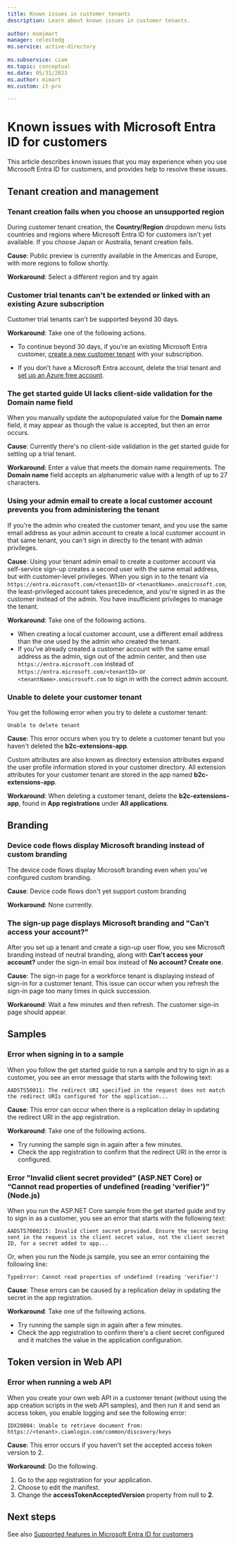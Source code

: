 ```yaml
---
title: Known issues in customer tenants
description: Learn about known issues in customer tenants.
 
author: msmimart
manager: celestedg
ms.service: active-directory
 
ms.subservice: ciam
ms.topic: conceptual
ms.date: 05/31/2023
ms.author: mimart
ms.custom: it-pro

---
```


# Known issues with Microsoft Entra ID for customers

This article describes known issues that you may experience when you use Microsoft Entra ID for customers, and provides help to resolve these issues.

## Tenant creation and management

### Tenant creation fails when you choose an unsupported region

During customer tenant creation, the **Country/Region** dropdown menu lists countries and regions where  Microsoft Entra ID for customers isn't yet available. If you choose Japan or Australia, tenant creation fails.

**Cause**: Public preview is currently available in the Americas and Europe, with more regions to follow shortly.

**Workaround**: Select a different region and try again

### Customer trial tenants can't be extended or linked with an existing Azure subscription

Customer trial tenants can't be supported beyond 30 days.

**Workaround**: Take one of the following actions.

- To continue beyond 30 days, if you're an existing Microsoft Entra customer, [create a new customer tenant](how-to-create-customer-tenant-portal.md) with your subscription.

- If you don’t have a Microsoft Entra account, delete the trial tenant and [set up an Azure free account](https://azure.microsoft.com/free/).

### The get started guide UI lacks client-side validation for the Domain name field

When you manually update the autopopulated value for the **Domain name** field, it may appear as though the value is accepted, but then an error occurs.

**Cause**: Currently there's no client-side validation in the get started guide for setting up a trial tenant.

**Workaround**: Enter a value that meets the domain name requirements. The **Domain name** field accepts an alphanumeric value with a length of up to 27 characters.

### Using your admin email to create a local customer account prevents you from administering the tenant

If you're the admin who created the customer tenant, and you use the same email address as your admin account to create a local customer account in that same tenant, you can't sign in directly to the tenant with admin privileges.

**Cause**: Using your tenant admin email to create a customer account via self-service sign-up creates a second user with the same email address, but with customer-level privileges. When you sign in to the tenant via `https://entra.microsoft.com/<tenantID>` or `<tenantName>.onmicrosoft.com`, the least-privileged account takes precedence, and you're signed in as the customer instead of the admin. You have insufficient privileges to manage the tenant.

**Workaround**: Take one of the following actions.

- When creating a local customer account, use a different email address than the one used by the admin who created the tenant.
- If you've already created a customer account with the same email address as the admin, sign out of the admin center, and then use `https://entra.microsoft.com` instead of `https://entra.microsoft.com/<tenantID>` or `<tenantName>.onmicrosoft.com` to sign in with the correct admin account.

### Unable to delete your customer tenant

You get the following error when you try to delete a customer tenant:

   `Unable to delete tenant`

**Cause**: This error occurs when you try to delete a customer tenant but you haven't deleted the **b2c-extensions-app**. 

Custom attributes are also known as directory extension attributes expand the user profile information stored in your customer directory. All extension attributes for your customer tenant are stored in the app named **b2c-extensions-app**.

**Workaround**: When deleting a customer tenant, delete the **b2c-extensions-app**, found in **App registrations** under **All applications**.

## Branding

### Device code flows display Microsoft branding instead of custom branding

The device code flows display Microsoft branding even when you've configured custom branding.

**Cause**: Device code flows don't yet support custom branding

**Workaround**: None currently.

### The sign-up page displays Microsoft branding and "Can't access your account?"

After you set up a tenant and create a sign-up user flow, you see Microsoft branding instead of neutral branding, along with **Can't access your account?** under the sign-in email box instead of **No account? Create one**.

**Cause**: The sign-in page for a workforce tenant is displaying instead of sign-in for a customer tenant. This issue can occur when you refresh the sign-in page too many times in quick succession.

**Workaround**: Wait a few minutes and then refresh. The customer sign-in page should appear.

## Samples

### Error when signing in to a sample

When you follow the get started guide to run a sample and try to sign in as a customer, you see an error message that starts with the following text:

   `AADSTS50011: The redirect URI specified in the request does not match the redirect URIs configured for the application...`

**Cause**: This error can occur when there is a replication delay in updating the redirect URI in the app registration.

**Workaround**: Take one of the following actions.

- Try running the sample sign in again after a few minutes.
- Check the app registration to confirm that the redirect URI in the error is configured.

### Error "Invalid client secret provided” (ASP.NET Core) or “Cannot read properties of undefined (reading 'verifier')” (Node.js)

When you run the ASP.NET Core sample from the get started guide and try to sign in as a customer, you see an error that starts with the following text:

   `AADSTS7000215: Invalid client secret provided. Ensure the secret being sent in the request is the client secret value, not the client secret ID, for a secret added to app...`

Or, when you run the Node.js sample, you see an error containing the following line:

   `TypeError: Cannot read properties of undefined (reading 'verifier')`

**Cause**: These errors can be caused by a replication delay in updating the secret in the app registration.

**Workaround**: Take one of the following actions.

- Try running the sample sign in again after a few minutes.
- Check the app registration to confirm there's a client secret configured and it matches the value in the application configuration.

## Token version in Web API

### Error when running a web API

When you create your own web API in a customer tenant (without using the app creation scripts in the web API samples), and then run it and send an access token, you enable logging and see the following error:

   `IDX20804: Unable to retrieve document from: https://<tenant>.ciamlogin.com/common/discovery/keys`

**Cause**: This error occurs if you haven't set the accepted access token version to 2.

**Workaround**: Do the following.

1. Go to the app registration for your application.
1. Choose to edit the manifest.
1. Change the **accessTokenAcceptedVersion** property from null to **2**.

## Next steps

See also [Supported features in Microsoft Entra ID for customers](concept-supported-features-customers.md)
